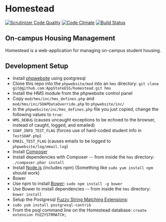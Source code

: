 # Homestead
[![Scrutinizer Code Quality](https://scrutinizer-ci.com/g/AppStateESS/homestead/badges/quality-score.png?s=d4e5a31be92390a264c73c4282dd8cfb9c36400b)](https://scrutinizer-ci.com/g/AppStateESS/homestead/)
[![Code Climate](https://codeclimate.com/github/AppStateESS/homestead/badges/gpa.svg)](https://codeclimate.com/github/AppStateESS/homestead)
[![Build Status](https://api.travis-ci.org/AppStateESS/homestead.svg?branch=master)](https://travis-ci.org/AppStateESS/homestead)

## On-campus Housing Management
Homestead is a web-application for managing on-campus student housing.

## Development Setup
* Install [phpwebsite](https://github.com/AppStateESS/phpwebsite/) using postgresql
* Clone this repo into the `phpwebsite/mod` into an `hms` directory: `git clone git@github.com:AppStateESS/homestead.git hms`
* Install the HMS module from the phpwebsite control panel
* Copy `mod/hms/inc/hms_defines.php` and `mod/hms/inc/SOAPDataOverride.php` to `phpwebsite/inc/`
* In the `phpwebsite/inc/hms_defines.php` file you just copied, change the following values to `true`:
 * `HMS_DEBUG` (causes uncaught exceptions to be echoed to the browser, instead of caught, logged, and emailed)
 * `SOAP_INFO_TEST_FLAG` (forces use of hard-coded student info in `TestSOAP.php`)
 * `EMAIL_TEST_FLAG` (causes emails to be logged to `phpwebsite/log/email.log`)
* Install [Composer](https://getcomposer.org/doc/00-intro.md)
* Install dependencies with Composer -- from inside the `hms` directory: `./composer.phar install`
* Install [Node.js](https://nodejs.org/download/) (includes npm) (Something like `sudo yum install npm` should work)
* Bower
 * Use npm to install [Bower](http://bower.io): `sudo npm install -g bower`
 * Use Bower to install dependencies -- from inside the `hms` directory: `bower install`
* Setup the Postgresql [Fuzzy String Matching Extensions](http://www.postgresql.org/docs/9.1/static/fuzzystrmatch.html):
 * `sudo yum install postgresql-contrib`
 * From the psql command line on the Homestead database: `create extension FUZZYSTRMATCH;`
